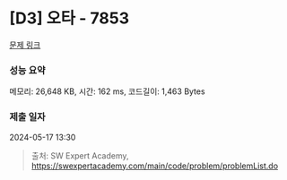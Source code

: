 # [D3] 오타 - 7853 

[문제 링크](https://swexpertacademy.com/main/code/problem/problemDetail.do?contestProbId=AWttUKkq5hQDFASy) 

### 성능 요약

메모리: 26,648 KB, 시간: 162 ms, 코드길이: 1,463 Bytes

### 제출 일자

2024-05-17 13:30



> 출처: SW Expert Academy, https://swexpertacademy.com/main/code/problem/problemList.do